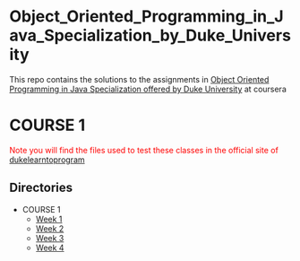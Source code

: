# Object_Oriented_Programming_in_Java_Specialization_by_Duke_University
This repo contains the solutions to the assignments in [Object Oriented Programming in Java Specialization offered by Duke University](https://www.coursera.org/specializations/object-oriented-programming) at coursera<br>
# COURSE 1
<font color="red"> Note you will find the files used to test these classes in the official site of [dukelearntoprogram](https://www.dukelearntoprogram.com//course2/files.php) </font>
## Directories

* COURSE 1
    * [Week 1](./COURSE%201/Week%201)
    * [Week 2](./COURSE%201/Week%202)
    * [Week 3](./COURSE%201/Week%203)
    * [Week 4](./COURSE%201/Week%204)
